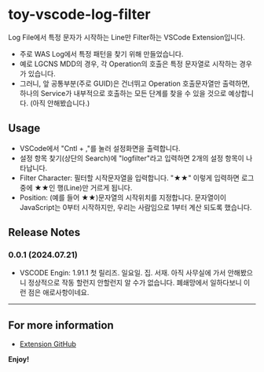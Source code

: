 # toy-vscode-log-filter

Log File에서 특정 문자가 시작하는 Line만 Filter하는 VSCode Extension입니다.
- 주로 WAS Log에서 특정 패턴을 찾기 위해 만들었습니다.
- 예로 LGCNS MDD의 경우, 각 Operation의 호출은 특정 문자열로 시작하는 경우가 있습니다.
- 그러니, 앞 공통부분(주로 GUID)은 건너뛰고 Operation 호출문자열만 출력하면, 하나의 Service가 내부적으로 호출하는 모든 단계를 찾을 수 있을 것으로 예상합니다. (아직 안해봤습니다.)

## Usage
- VSCode에서 "Cntl + ,"를 눌러 설정화면을 출력합니다.
- 설정 항목 찾기(상단의 Search)에 "logfilter"라고 입력하면 2개의 설정 항목이 나타납니다.
- Filter Character: 필터할 시작문자열을 입력합니다. "★★" 이렇게 입력하면 로그중에 ★★인 행(Line)만 거르게 됩니다.
- Position: (예를 들어 ★★)문자열의 시작위치를 지정합니다. 문자열이이 JavaScript는 0부터 시작하지만, 우리는 사람임으로 1부터 계산 되도록 했습니다.

## Release Notes

### 0.0.1 (2024.07.21)
- VSCODE Engin: 1.91.1
첫 릴리즈. 일요일. 집. 서재. 아직 사무실에 가서 안해봤으니 정상적으로 작동 할런지 안할런지 알 수가 없습니다. 폐쇄망에서 일하다보니 이런 점은 애로사항이네요.

---
## For more information

* [Extension GitHub](https://github.com/halfenif/toy_vscode_log_filter)

**Enjoy!**
